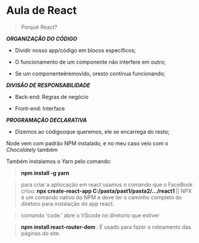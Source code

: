 # Aula de React <!-- PARECE HTML! esse arquivo -->
 > Porquê React? 

<I><B> ORGANIZAÇÂO DO CÓDIGO </I></B>

- Dividir nosso app/código em blocos específicos;

- O funcionamento de um componente não interfere em outro; 

- Se um componenteéremovido, oresto continua funcionando;

<I><B> DIVISÃO DE RESPONSABILIDADE </I></B>

- Back-end: Regras de negócio

- Front-end: Interface

<I><B> PROGRAMAÇÃO DECLARATIVA </I></B>

- Dizemos ao códigooque queremos, ele se encarrega do resto;

Node vem com padrão NPM instalado, e no meu caso veio com o <i>Chocolately</i> também 

Também instalamos o Yarn pelo comando:

> <b><a> npm install -g yarn </a></b>

> para criar a apliocação em react usamos o comando que o FaceBook criou: <b><a> npx create-react-app C:/pasta/past1/pasta2/.../react1 </a></b> || NPX é um comando nativo do NPM e deve ter o caminho completo do diretoro para instalação do app react.

> comando 'code.' abre o VScode no diretorio que estiver

> <b><a> npm install react-router-dom </a></b>:
É usado para fazer o roteamento das páginas do site.

